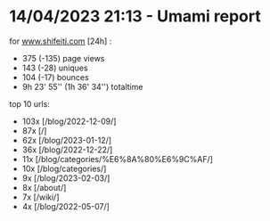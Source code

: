 # 14/04/2023 21:13 - Umami report
for www.shifeiti.com [24h] :

 - 375 (-135) page views
 - 143 (-28) uniques
 - 104 (-17) bounces
 - 9h 23' 55'' (1h 36' 34'') totaltime


top 10 urls:
 - 103x [/blog/2022-12-09/]
 - 87x [/]
 - 62x [/blog/2023-01-12/]
 - 36x [/blog/2022-12-22/]
 - 11x [/blog/categories/%E6%8A%80%E6%9C%AF/]
 - 10x [/blog/categories/]
 - 9x [/blog/2023-02-03/]
 - 8x [/about/]
 - 7x [/wiki/]
 - 4x [/blog/2022-05-07/]


